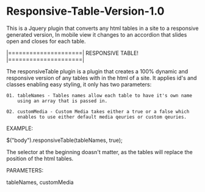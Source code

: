 # Responsive-Table-Version-1.0
This is a Jquery plugin that converts any html tables in a site to a responsive generated version, In mobile view it changes to an 
accordion that slides open and closes for each table.

|=====================| RESPONSIVE TABLE! |=====================|

The responsiveTable plugin is a plugin that creates a 100% dynamic and responsive
version of any tables with in the html of a site. It applies id's and classes
enabling easy styling, it only has two parameters:

	01. tableNames - Tables names allow each table to have it's own name
	    using an array that is passed in.

	02. customMedia - Custom Media takes either a true or a false which
	    enables to use either default media qeuries or custom qeuries.

EXAMPLE:

$("body").responsiveTable(tableNames, true);

The selector at the beginning doasn't matter, as the tables will 
replace the position of the html tables.

PARAMETERS:

tableNames, customMedia
